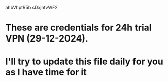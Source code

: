 ahbVhptR5b
sDxjhtvWF2
# These are credentials for 24h trial VPN (29-12-2024). 
# I'll try to update this file daily for you as I have time for it
